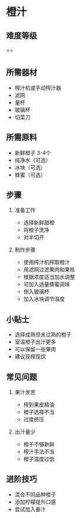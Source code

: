 # 橙汁

## 难度等级
⭐⭐

## 所需器材
- 榨汁机或手动榨汁器
- 滤网
- 量杯
- 玻璃杯
- 切菜刀

## 所需原料
- 新鲜橙子 3-4个
- 纯净水（可选）
- 冰块（可选）
- 蜂蜜（可选）

## 步骤
1. 准备工作
   - 选择新鲜甜橙
   - 将橙子洗净
   - 对半切开

2. 制作步骤
   - 使用榨汁机榨取橙汁
   - 用滤网过滤果肉和果核
   - 根据浓度适当加水调整
   - 可加入适量蜂蜜调味
   - 倒入玻璃杯
   - 加入冰块调节温度

## 小贴士
- 选择成熟但未过熟的橙子
- 室温橙子出汁更多
- 可以保留一些果肉
- 建议现榨现饮

## 常见问题
1. 果汁发苦
   - 榨到果皮精油
   - 橙子选择不当
   - 过度挤压

2. 出汁量少
   - 橙子不够新鲜
   - 榨汁手法不当
   - 橙子温度过低

## 进阶技巧
- 混合不同品种橙子
- 添加柠檬提升口感
- 尝试加入姜汁